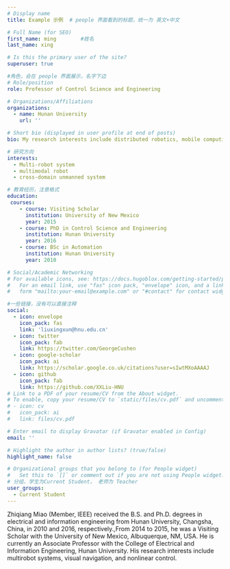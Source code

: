 ```yaml
---
# Display name
title: Example 示例  # people 界面看到的标题，统一为 英文+中文

# Full Name (for SEO)
first_name: ming        #姓名
last_name: xing

# Is this the primary user of the site?
superuser: true

#角色，会在 people 界面展示，名字下边
# Role/position
role: Professor of Control Science and Engineering  

# Organizations/Affiliations
organizations:
  - name: Hunan University
    url: ''

# Short bio (displayed in user profile at end of posts)
bio: My research interests include distributed robotics, mobile computing and programmable matter.

# 研究方向
interests:  
  - Multi-robot system
  - multimodal robot
  - cross-domain unmanned system

# 教育经历，注意格式
education: 
 courses:
    - course: Visiting Scholar
      institution: University of New Mexico
      year: 2015
    - course: PhD in Control Science and Engineering
      institution: Hunan University
      year: 2016
    - course: BSc in Automation
      institution: Hunan University
      year: 2010

# Social/Academic Networking
# For available icons, see: https://docs.hugoblox.com/getting-started/page-builder/#icons
#   For an email link, use "fas" icon pack, "envelope" icon, and a link in the
#   form "mailto:your-email@example.com" or "#contact" for contact widget.

#一些链接，没有可以直接注释
social:
  - icon: envelope
    icon_pack: fas
    link: 'liuxingxun@hnu.edu.cn'
  - icon: twitter
    icon_pack: fab
    link: https://twitter.com/GeorgeCushen
  - icon: google-scholar
    icon_pack: ai
    link: https://scholar.google.co.uk/citations?user=sIwtMXoAAAAJ
  - icon: github
    icon_pack: fab
    link: https://github.com/XXLiu-HNU
# Link to a PDF of your resume/CV from the About widget.
# To enable, copy your resume/CV to `static/files/cv.pdf` and uncomment the lines below.
# - icon: cv
#   icon_pack: ai
#   link: files/cv.pdf

# Enter email to display Gravatar (if Gravatar enabled in Config)
email: ''

# Highlight the author in author lists? (true/false)
highlight_name: false

# Organizational groups that you belong to (for People widget)
#   Set this to `[]` or comment out if you are not using People widget.
# 分组，学生为Current Student， 老师为 Teacher
user_groups:
  - Current Student
---
```


Zhiqiang Miao (Member, IEEE) received the B.S. and Ph.D. degrees in electrical and information engineering from Hunan University, Changsha, China, in 2010 and 2016, respectively.,From 2014 to 2015, he was a Visiting Scholar with the University of New Mexico, Albuquerque, NM, USA. He is currently an Associate Professor with the College of Electrical and Information Engineering, Hunan University. His research interests include multirobot systems, visual navigation, and nonlinear control.